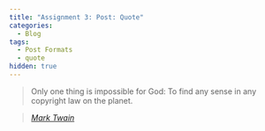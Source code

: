 ```yaml
---
title: "Assignment 3: Post: Quote"
categories:
  - Blog
tags:
  - Post Formats
  - quote
hidden: true
---
```


> Only one thing is impossible for God: To find any sense in any copyright law on the planet.
  
> <cite><a href="http://www.brainyquote.com/quotes/quotes/m/marktwain163473.html">Mark Twain</a></cite>